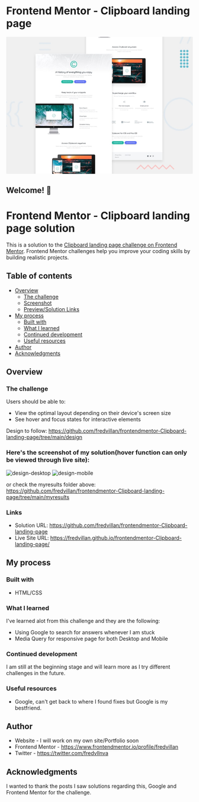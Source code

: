 # Frontend Mentor - Clipboard landing page

![Design preview for the Clipboard landing page coding challenge](./design/desktop-preview.jpg)

## Welcome! 👋

# Frontend Mentor - Clipboard landing page solution

This is a solution to the [Clipboard landing page challenge on Frontend Mentor](https://www.frontendmentor.io/challenges/clipboard-landing-page-5cc9bccd6c4c91111378ecb9/hub/clipboard-landing-page-Xnp0-W9PDE). Frontend Mentor challenges help you improve your coding skills by building realistic projects. 

## Table of contents

- [Overview](#overview)
  - [The challenge](#the-challenge)
  - [Screenshot](#screenshot)
  - [Preview/Solution Links](#links)
- [My process](#my-process)
  - [Built with](#built-with)
  - [What I learned](#what-i-learned)
  - [Continued development](#continued-development)
  - [Useful resources](#useful-resources)
- [Author](#author)
- [Acknowledgments](#acknowledgments)


## Overview

### The challenge

Users should be able to:

- View the optimal layout depending on their device's screen size
- See hover and focus states for interactive elements

Design to follow: https://github.com/fredvillan/frontendmentor-Clipboard-landing-page/tree/main/design

### Here's the screenshot of my solution(hover function can only be viewed through live site):

![design-desktop](https://user-images.githubusercontent.com/106635525/181290272-a40306ff-7769-49cb-8db8-96805aca9c0c.jpg)
![design-mobile](https://user-images.githubusercontent.com/106635525/181290290-bd3a6983-d031-467a-be91-ca28f313a291.jpg)

or check the myresults folder above: https://github.com/fredvillan/frontendmentor-Clipboard-landing-page/tree/main/myresults

### Links

- Solution URL: https://github.com/fredvillan/frontendmentor-Clipboard-landing-page
- Live Site URL: https://fredvillan.github.io/frontendmentor-Clipboard-landing-page/

## My process

### Built with

- HTML/CSS

### What I learned

I've learned alot from this challenge and they are the following:

- Using Google to search for answers whenever I am stuck
- Media Query for responsive page for both Desktop and Mobile

### Continued development

I am still at the beginning stage and will learn more as I try different challenges in the future.

### Useful resources

- Google, can't get back to where I found fixes but Google is my bestfriend.

## Author

- Website - I will work on my own site/Portfolio soon
- Frontend Mentor - https://www.frontendmentor.io/profile/fredvillan
- Twitter - https://twitter.com/fredvllnva

## Acknowledgments

I wanted to thank the posts I saw solutions regarding this, Google and Frontend Mentor for the challenge.
